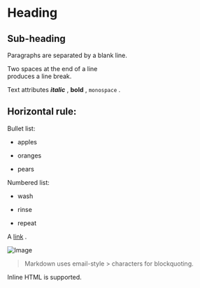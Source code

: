 

# Heading

## Sub-heading

Paragraphs are separated by a blank line.

Two spaces at the end of a line  
 produces a line break.

Text attributes **_italic_** , **bold** , `monospace` .

Horizontal rule:
---


Bullet list:

* apples

* oranges

* pears

Numbered list:

* wash

* rinse

* repeat

A [link](http://example.com) .

![Image](Image_icon.png)

> 
>  Markdown uses email-style > characters for blockquoting.

> 
> 

Inline <abbr> HTML </abbr> is supported.
